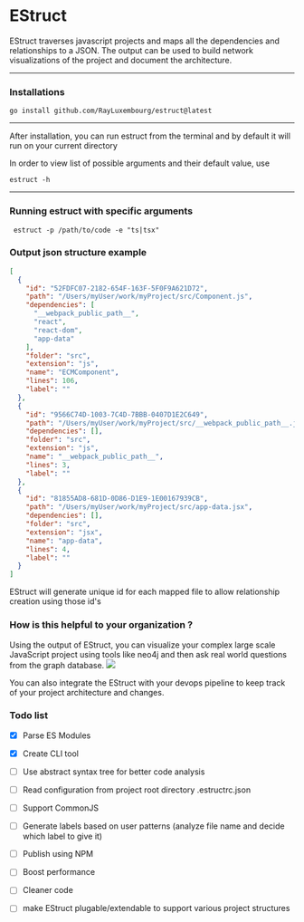 # EStruct

EStruct traverses javascript projects and maps all the dependencies and relationships to a JSON. 
The output can be used to build network visualizations of the project and document the architecture.

---

### Installations

```shell
go install github.com/RayLuxembourg/estruct@latest
```
---
After installation, you can run estruct from the terminal and by default it will run on your current directory

In order to view list of possible arguments and their default value, use
```shell
estruct -h
```
---
### Running estruct with specific arguments
```shell
 estruct -p /path/to/code -e "ts|tsx"                  
```

### Output json structure example

```json
[
  {
    "id": "52FDFC07-2182-654F-163F-5F0F9A621D72",
    "path": "/Users/myUser/work/myProject/src/Component.js",
    "dependencies": [
      "__webpack_public_path__",
      "react",
      "react-dom",
      "app-data"
    ],
    "folder": "src",
    "extension": "js",
    "name": "ECMComponent",
    "lines": 106,
    "label": ""
  },
  {
    "id": "9566C74D-1003-7C4D-7BBB-0407D1E2C649",
    "path": "/Users/myUser/work/myProject/src/__webpack_public_path__.js",
    "dependencies": [],
    "folder": "src",
    "extension": "js",
    "name": "__webpack_public_path__",
    "lines": 3,
    "label": ""
  },
  {
    "id": "81855AD8-681D-0D86-D1E9-1E00167939CB",
    "path": "/Users/myUser/work/myProject/src/app-data.jsx",
    "dependencies": [],
    "folder": "src",
    "extension": "jsx",
    "name": "app-data",
    "lines": 4,
    "label": ""
  }
]
```

EStruct will generate unique id for each mapped file to allow relationship creation using those id's

### How is this helpful to your organization ?

Using the output of EStruct, you can visualize your complex large scale JavaScript project using tools like neo4j and
then ask real world questions from the graph database.
![](https://i.imgur.com/uUzJeCL.png)

You can also integrate the EStruct with your devops pipeline to keep track of your project architecture and changes.

### Todo list

- [x] Parse ES Modules
- [x] Create CLI tool
- [ ] Use abstract syntax tree for better code analysis 
- [ ] Read configuration from project root directory .estructrc.json
- [ ] Support CommonJS
- [ ] Generate labels based on user patterns (analyze file name and decide which label to give it)
- [ ] Publish using NPM
- [ ] Boost performance
- [ ] Cleaner code
- [ ] make EStruct plugable/extendable to support various project structures


